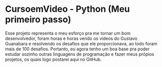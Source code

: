 # CursoemVideo - Python (Meu primeiro passo)
Esse projeto representa o meu esforço pra me tornar um bom desenvolvedor, 
foram horas e horas vendo os vídeos do Gustavo Guanabara e resolvendo 
os desafios que ele proporcionava, ao todo foram mais de 100 desafios.
Portanto, eu agora tenho um boa base pra poder estudar sozinho outras
linguagens de programação e fazer meus própios projetos,
os quais logo postarei aqui no GitHub.
